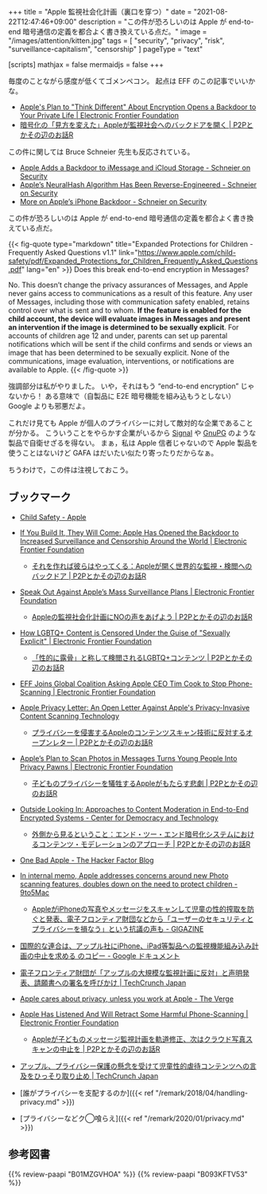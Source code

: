 +++
title = "Apple 監視社会化計画（裏口を穿つ）"
date =  "2021-08-22T12:47:46+09:00"
description = "この件が恐ろしいのは Apple が end-to-end 暗号通信の定義を都合よく書き換えている点だ。"
image = "/images/attention/kitten.jpg"
tags = [ "security", "privacy", "risk", "surveillance-capitalism", "censorship" ]
pageType = "text"

[scripts]
  mathjax = false
  mermaidjs = false
+++

毎度のことながら感度が低くてゴメンペコン。
起点は EFF のこの記事でいいかな。

- [Apple's Plan to "Think Different" About Encryption Opens a Backdoor to Your Private Life | Electronic Frontier Foundation](https://www.eff.org/deeplinks/2021/08/apples-plan-think-different-about-encryption-opens-backdoor-your-private-life)
- [暗号化の「見方を変えた」Appleが監視社会へのバックドアを開く | P2Pとかその辺のお話R](https://p2ptk.org/privacy/3329)

この件に関しては Bruce Schneier 先生も反応されている。

- [Apple Adds a Backdoor to iMessage and iCloud Storage - Schneier on Security](https://www.schneier.com/blog/archives/2021/08/apple-adds-a-backdoor-to-imesssage-and-icloud-storage.html)
- [Apple’s NeuralHash Algorithm Has Been Reverse-Engineered - Schneier on Security](https://www.schneier.com/blog/archives/2021/08/apples-neuralhash-algorithm-has-been-reverse-engineered.html)
- [More on Apple’s iPhone Backdoor - Schneier on Security](https://www.schneier.com/blog/archives/2021/08/more-on-apples-iphone-backdoor.html)

この件が恐ろしいのは Apple が end-to-end 暗号通信の定義を都合よく書き換えている点だ。

{{< fig-quote type="markdown" title="Expanded Protections for Children - Frequently Asked Questions v1.1" link="https://www.apple.com/child-safety/pdf/Expanded_Protections_for_Children_Frequently_Asked_Questions.pdf" lang="en" >}}
Does this break end-to-end encryption in Messages? 

No. This doesn’t change the privacy assurances of Messages, and Apple never gains access to communications as a result of this feature. Any user of Messages, including those with communication safety enabled, retains control over what is sent and to whom. **If the feature is enabled for the child account, the device will evaluate images in Messages and present an intervention if the image is determined to be sexually explicit**. For accounts of children age 12 and under, parents can set up parental notifications which will be sent if the child confirms and sends or views an image that has been determined to be sexually explicit. None of the communications, image evaluation, interventions, or notifications are available to Apple.
{{< /fig-quote >}}

強調部分は私がやりました。
いや，それはもう “end-to-end encryption” じゃないから！ ある意味で（自製品に E2E 暗号機能を組み込もうとしない） Google よりも邪悪だよ。

これだけ見ても Apple が個人のプライバシーに対して敵対的な企業であることが分かる。
こういうことをやらかす企業がいるから [Signal](https://signal.org/) や [GnuPG](https://gnupg.org/ "The GNU Privacy Guard") のような製品で自衛せざるを得ない。
まぁ，私は Apple 信者じゃないので Apple 製品を使うことはないけど GAFA はだいたい似たり寄ったりだからなぁ。

ちうわけで，この件は注視しておこう。

## ブックマーク

- [Child Safety - Apple](https://www.apple.com/child-safety/)

- [If You Build It, They Will Come: Apple Has Opened the Backdoor to Increased Surveillance and Censorship Around the World | Electronic Frontier Foundation](https://www.eff.org/deeplinks/2021/08/if-you-build-it-they-will-come-apple-has-opened-backdoor-increased-surveillance)
  - [それを作れば彼らはやってくる：Appleが開く世界的な監視・検閲へのバックドア | P2Pとかその辺のお話R](https://p2ptk.org/privacy/3334)
- [Speak Out Against Apple’s Mass Surveillance Plans | Electronic Frontier Foundation](https://www.eff.org/deeplinks/2021/08/speak-out-against-apples-mass-surveillance-plans)
  - [Appleの監視社会化計画にNOの声をあげよう | P2Pとかその辺のお話R](https://p2ptk.org/privacy/3340)
- [How LGBTQ+ Content is Censored Under the Guise of "Sexually Explicit" | Electronic Frontier Foundation](https://www.eff.org/deeplinks/2021/08/how-lgbtq-content-censored-under-guise-sexually-explicit)
  - [「性的に露骨」と称して検閲されるLGBTQ+コンテンツ | P2Pとかその辺のお話R](https://p2ptk.org/privacy/3336)
- [EFF Joins Global Coalition Asking Apple CEO Tim Cook to Stop Phone-Scanning | Electronic Frontier Foundation](https://www.eff.org/deeplinks/2021/08/eff-joins-global-coalition-asking-apple-ceo-tim-cook-stop-phone-scanning)
- [Apple Privacy Letter: An Open Letter Against Apple's Privacy-Invasive Content Scanning Technology](https://appleprivacyletter.com)
  - [プライバシーを侵害するAppleのコンテンツスキャン技術に反対するオープンレター | P2Pとかその辺のお話R](https://p2ptk.org/privacy/3349)
- [Apple’s Plan to Scan Photos in Messages Turns Young People Into Privacy Pawns | Electronic Frontier Foundation](https://www.eff.org/deeplinks/2021/08/apples-plan-scan-photos-messages-turns-young-people-privacy-pawns)
  - [子どものプライバシーを犠牲するAppleがもたらす悲劇 | P2Pとかその辺のお話R](https://p2ptk.org/privacy/3352)
- [Outside Looking In: Approaches to Content Moderation in End-to-End Encrypted Systems - Center for Democracy and Technology](https://cdt.org/insights/outside-looking-in-approaches-to-content-moderation-in-end-to-end-encrypted-systems/)
  - [外側から見るということ：エンド・ツー・エンド暗号化システムにおけるコンテンツ・モデレーションのアプローチ | P2Pとかその辺のお話R](https://p2ptk.org/privacy/3354)
- [One Bad Apple - The Hacker Factor Blog](https://www.hackerfactor.com/blog/index.php?/archives/929-One-Bad-Apple.html)
- [In internal memo, Apple addresses concerns around new Photo scanning features, doubles down on the need to protect children - 9to5Mac](https://9to5mac.com/2021/08/06/apple-internal-memo-icloud-photo-scanning-concerns/)
  - [AppleがiPhoneの写真やメッセージをスキャンして児童の性的搾取を防ぐと発表、電子フロンティア財団などから「ユーザーのセキュリティとプライバシーを損なう」という抗議の声も - GIGAZINE](https://gigazine.net/news/20210806-apple-csam-icloud-photo-scan/)
- [国際的な連合は、アップル社にiPhone、iPad等製品への監視機能組み込み計画の中止を求める のコピー - Google ドキュメント](https://docs.google.com/document/d/1aBooqLlOuzIeKw5qCJgnAHrCli91c6x8SKCXjjiNsyY/edit)
- [電子フロンティア財団が「アップルの大規模な監視計画に反対」と声明発表、請願書への署名を呼びかけ  |  TechCrunch Japan](https://jp.techcrunch.com/2021/08/24/speak-out-against-apple-surveillance/)
- [Apple cares about privacy, unless you work at Apple - The Verge](https://www.theverge.com/22648265/apple-employee-privacy-icloud-id)
- [Apple Has Listened And Will Retract Some Harmful Phone-Scanning | Electronic Frontier Foundation](https://www.eff.org/deeplinks/2021/11/apple-has-listened-and-will-retract-some-harmful-phone-scanning)
  - [Appleが子どものメッセージ監視計画を軌道修正、次はクラウド写真スキャンの中止を | P2Pとかその辺のお話R](https://p2ptk.org/privacy/3456)
- [アップル、プライバシー保護の懸念を受けて児童性的虐待コンテンツへの言及をひっそり取り止め  |  TechCrunch Japan](https://jp.techcrunch.com/2021/12/16/2021-12-15-apple-removes-csam-detection-website/)

- [誰がプライバシーを支配するのか]({{< ref "/remark/2018/04/handling-privacy.md" >}})
- [プライバシーなどク◯喰らえ]({{< ref "/remark/2020/01/privacy.md" >}})

## 参考図書

{{% review-paapi "B01MZGVHOA" %}} <!-- 超監視社会 -->
{{% review-paapi "B093KFTV53" %}} <!-- 監視資本主義 -->
